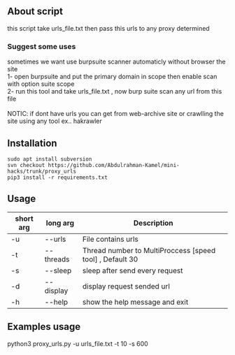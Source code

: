 ## About script
this script take urls_file.txt then pass this urls to any proxy determined <br>

### Suggest some uses
sometimes we want use burpsuite scanner automaticly without browser the site <br>
1- open burpsuite and put the primary domain in scope then enable scan with option suite scope <br>
2- run this tool and take urls_file.txt , now burp suite scan any url from this file <br><br>
NOTIC: if dont have urls you can get from web-archive site or crawlling the site using any tool ex.. hakrawler

## Installation
```console
sudo apt install subversion
svn checkout https://github.com/Abdulrahman-Kamel/mini-hacks/trunk/proxy_urls
pip3 install -r requirements.txt
```

## Usage
short arg     | long arg      | Description
------------- | ------------- |-------------
-u            | --urls        | File contains urls
-t            | --threads     | Thread number to MultiProccess [speed tool] , Default 30
-s            | --sleep       | sleep after send every request
-d            | --display     | display request sended url
-h            | --help        | show the help message and exit

## Examples usage
python3 proxy_urls.py -u urls_file.txt -t 10 -s 600

